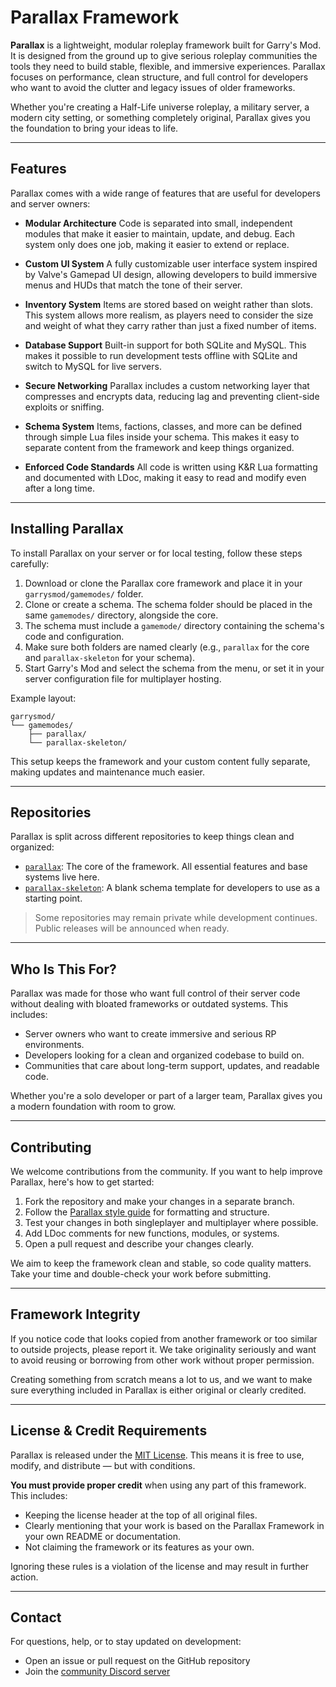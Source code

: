# Parallax Framework

**Parallax** is a lightweight, modular roleplay framework built for Garry's Mod. It is designed from the ground up to give serious roleplay communities the tools they need to build stable, flexible, and immersive experiences. Parallax focuses on performance, clean structure, and full control for developers who want to avoid the clutter and legacy issues of older frameworks.

Whether you're creating a Half-Life universe roleplay, a military server, a modern city setting, or something completely original, Parallax gives you the foundation to bring your ideas to life.

---

## Features

Parallax comes with a wide range of features that are useful for developers and server owners:

* **Modular Architecture**
  Code is separated into small, independent modules that make it easier to maintain, update, and debug. Each system only does one job, making it easier to extend or replace.

* **Custom UI System**
  A fully customizable user interface system inspired by Valve's Gamepad UI design, allowing developers to build immersive menus and HUDs that match the tone of their server.

* **Inventory System**
  Items are stored based on weight rather than slots. This system allows more realism, as players need to consider the size and weight of what they carry rather than just a fixed number of items.

* **Database Support**
  Built-in support for both SQLite and MySQL. This makes it possible to run development tests offline with SQLite and switch to MySQL for live servers.

* **Secure Networking**
  Parallax includes a custom networking layer that compresses and encrypts data, reducing lag and preventing client-side exploits or sniffing.

* **Schema System**
  Items, factions, classes, and more can be defined through simple Lua files inside your schema. This makes it easy to separate content from the framework and keep things organized.

* **Enforced Code Standards**
  All code is written using K\&R Lua formatting and documented with LDoc, making it easy to read and modify even after a long time.

---

## Installing Parallax

To install Parallax on your server or for local testing, follow these steps carefully:

1. Download or clone the Parallax core framework and place it in your `garrysmod/gamemodes/` folder.
2. Clone or create a schema. The schema folder should be placed in the same `gamemodes/` directory, alongside the core.
3. The schema must include a `gamemode/` directory containing the schema's code and configuration.
4. Make sure both folders are named clearly (e.g., `parallax` for the core and `parallax-skeleton` for your schema).
5. Start Garry's Mod and select the schema from the menu, or set it in your server configuration file for multiplayer hosting.

Example layout:

```
garrysmod/
└── gamemodes/
    ├── parallax/
    └── parallax-skeleton/
```

This setup keeps the framework and your custom content fully separate, making updates and maintenance much easier.

---

## Repositories

Parallax is split across different repositories to keep things clean and organized:

* [`parallax`](https://github.com/Parallax-Framework/parallax): The core of the framework. All essential features and base systems live here.
* [`parallax-skeleton`](https://github.com/Parallax-Framework/parallax-skeleton): A blank schema template for developers to use as a starting point.

> Some repositories may remain private while development continues. Public releases will be announced when ready.

---

## Who Is This For?

Parallax was made for those who want full control of their server code without dealing with bloated frameworks or outdated systems. This includes:

* Server owners who want to create immersive and serious RP environments.
* Developers looking for a clean and organized codebase to build on.
* Communities that care about long-term support, updates, and readable code.

Whether you're a solo developer or part of a larger team, Parallax gives you a modern foundation with room to grow.

---

## Contributing

We welcome contributions from the community. If you want to help improve Parallax, here's how to get started:

1. Fork the repository and make your changes in a separate branch.
2. Follow the [Parallax style guide](https://github.com/Parallax-Framework/.github/blob/main/STYLE.md) for formatting and structure.
3. Test your changes in both singleplayer and multiplayer where possible.
4. Add LDoc comments for new functions, modules, or systems.
5. Open a pull request and describe your changes clearly.

We aim to keep the framework clean and stable, so code quality matters. Take your time and double-check your work before submitting.

---

## Framework Integrity

If you notice code that looks copied from another framework or too similar to outside projects, please report it. We take originality seriously and want to avoid reusing or borrowing from other work without proper permission.

Creating something from scratch means a lot to us, and we want to make sure everything included in Parallax is either original or clearly credited.

---

## License & Credit Requirements

Parallax is released under the [MIT License](LICENSE). This means it is free to use, modify, and distribute — but with conditions.

**You must provide proper credit** when using any part of this framework. This includes:

* Keeping the license header at the top of all original files.
* Clearly mentioning that your work is based on the Parallax Framework in your own README or documentation.
* Not claiming the framework or its features as your own.

Ignoring these rules is a violation of the license and may result in further action.

---

## Contact

For questions, help, or to stay updated on development:

* Open an issue or pull request on the GitHub repository
* Join the [community Discord server](https://discord.gg/yekEvSszW3)